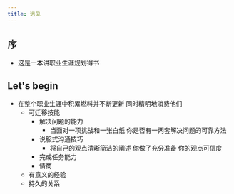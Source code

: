 ```yaml
---
title: 远见
---
```


## 序
-  这是一本讲职业生涯规划得书

## Let's begin

- 在整个职业生涯中积累燃料并不断更新 同时精明地消费他们
    - 可迁移技能
        - 解决问题的能力
            - 当面对一项挑战和一张白纸 你是否有一两套解决问题的可靠方法
        - 说服式沟通技巧
            - 将自己的观点清晰简洁的阐述 你做了充分准备 你的观点可信度
        - 完成任务能力
        - 情商    
    - 有意义的经验
    - 持久的关系


